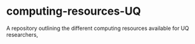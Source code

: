 # computing-resources-UQ
A repository outlining the different computing resources available for UQ researchers, 
